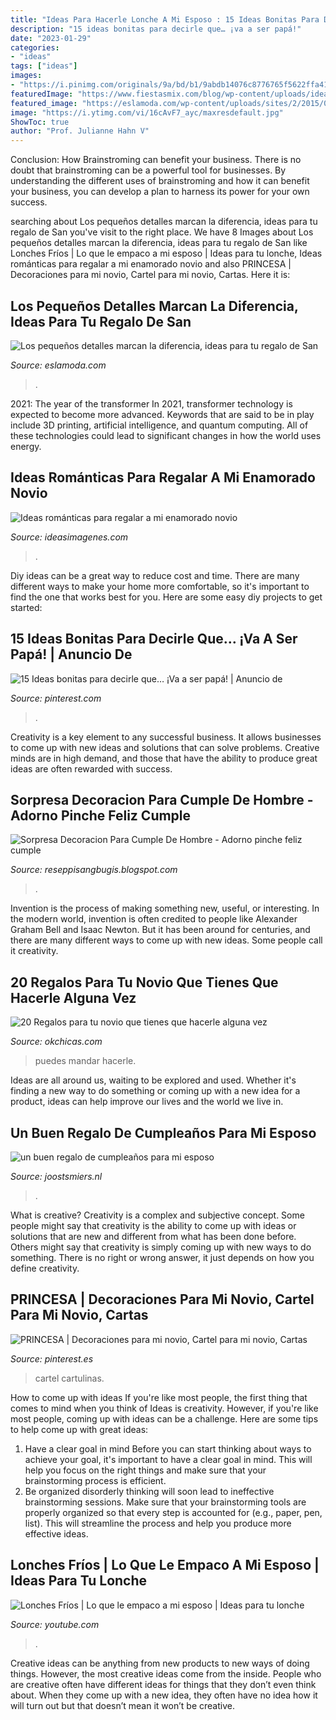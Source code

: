 ```yaml
---
title: "Ideas Para Hacerle Lonche A Mi Esposo : 15 Ideas Bonitas Para Decirle Que… ¡va A Ser Papá!"
description: "15 ideas bonitas para decirle que… ¡va a ser papá!"
date: "2023-01-29"
categories:
- "ideas"
tags: ["ideas"]
images:
- "https://i.pinimg.com/originals/9a/bd/b1/9abdb14076c8776765f5622ffa41096a.png"
featuredImage: "https://www.fiestasmix.com/blog/wp-content/uploads/ideas-para-cumpleaños-50.jpg"
featured_image: "https://eslamoda.com/wp-content/uploads/sites/2/2015/01/sanvalentin1.jpg"
image: "https://i.ytimg.com/vi/16cAvF7_ayc/maxresdefault.jpg"
ShowToc: true
author: "Prof. Julianne Hahn V"
---
```



Conclusion: How Brainstroming can benefit your business.
There is no doubt that brainstroming can be a powerful tool for businesses. By understanding the different uses of brainstroming and how it can benefit your business, you can develop a plan to harness its power for your own success.

	

		
searching about Los pequeños detalles marcan la diferencia, ideas para tu regalo de San you've visit to the right place. We have 8 Images about Los pequeños detalles marcan la diferencia, ideas para tu regalo de San like Lonches Fríos | Lo que le empaco a mi esposo | Ideas para tu lonche, Ideas románticas para regalar a mi enamorado novio and also PRINCESA | Decoraciones para mi novio, Cartel para mi novio, Cartas. Here it is:
		
    
## Los Pequeños Detalles Marcan La Diferencia, Ideas Para Tu Regalo De San

<img loading=lazy src="https://eslamoda.com/wp-content/uploads/sites/2/2015/01/sanvalentin1.jpg" onerror="this.onerror=null;this.src='https://tse4.mm.bing.net/th?id=OIP.U2LF8XqstIad_uE1TgQtSAHaD8&amp;pid=15.1';" alt="Los pequeños detalles marcan la diferencia, ideas para tu regalo de San">

_Source: eslamoda.com_

>. 

	

2021: The year of the transformer
In 2021, transformer technology is expected to become more advanced. Keywords that are said to be in play include 3D printing, artificial intelligence, and quantum computing. All of these technologies could lead to significant changes in how the world uses energy.

    
## Ideas Románticas Para Regalar A Mi Enamorado Novio

<img loading=lazy src="https://ideasimagenes.com/wp-content/uploads/2017/09/RegalosNovio25.jpg" onerror="this.onerror=null;this.src='https://tse1.mm.bing.net/th?id=OIP.58sbOfMc9VnLG1y_pa4fwQHaTx&amp;pid=15.1';" alt="Ideas románticas para regalar a mi enamorado novio">

_Source: ideasimagenes.com_

>. 

	

Diy ideas can be a great way to reduce cost and time. There are many different ways to make your home more comfortable, so it's important to find the one that works best for you. Here are some easy diy projects to get started: 

    
## 15 Ideas Bonitas Para Decirle Que… ¡Va A Ser Papá! | Anuncio De

<img loading=lazy src="https://i.pinimg.com/originals/9a/bd/b1/9abdb14076c8776765f5622ffa41096a.png" onerror="this.onerror=null;this.src='https://tse3.mm.bing.net/th?id=OIP.mDIj36zGKdt06QqO4JEPbAHaIJ&amp;pid=15.1';" alt="15 Ideas bonitas para decirle que… ¡Va a ser papá! | Anuncio de">

_Source: pinterest.com_

>. 

	

Creativity is a key element to any successful business. It allows businesses to come up with new ideas and solutions that can solve problems. Creative minds are in high demand, and those that have the ability to produce great ideas are often rewarded with success.

    
## Sorpresa Decoracion Para Cumple De Hombre - Adorno Pinche Feliz Cumple

<img loading=lazy src="https://www.fiestasmix.com/blog/wp-content/uploads/ideas-para-cumpleaños-50.jpg" onerror="this.onerror=null;this.src='https://tse4.mm.bing.net/th?id=OIP.HGraLdY35XjZn7sknyVOygHaGO&amp;pid=15.1';" alt="Sorpresa Decoracion Para Cumple De Hombre - Adorno pinche feliz cumple">

_Source: reseppisangbugis.blogspot.com_

>. 

	

Invention is the process of making something new, useful, or interesting. In the modern world, invention is often credited to people like Alexander Graham Bell and Isaac Newton. But it has been around for centuries, and there are many different ways to come up with new ideas. Some people call it creativity.

    
## 20 Regalos Para Tu Novio Que Tienes Que Hacerle Alguna Vez

<img loading=lazy src="https://www.okchicas.com/wp-content/uploads/2016/03/tmp_49d23c84934865f3f480bd8ac57719c41510140603.jpg" onerror="this.onerror=null;this.src='https://tse4.mm.bing.net/th?id=OIP.EenOyhYtGiC987YNVJKKfwHaHa&amp;pid=15.1';" alt="20 Regalos para tu novio que tienes que hacerle alguna vez">

_Source: okchicas.com_

>puedes mandar hacerle. 

	

Ideas are all around us, waiting to be explored and used. Whether it's finding a new way to do something or coming up with a new idea for a product, ideas can help improve our lives and the world we live in.

    
## Un Buen Regalo De Cumpleaños Para Mi Esposo

<img loading=lazy src="https://i.ytimg.com/vi/6AEO5DGLh9o/maxresdefault.jpg" onerror="this.onerror=null;this.src='https://tse3.mm.bing.net/th?id=OIP.Hagw1baj3K1AgjdRxm5YuQHaEK&amp;pid=15.1';" alt="un buen regalo de cumpleaños para mi esposo">

_Source: joostsmiers.nl_

>. 

	

What is creative?
Creativity is a complex and subjective concept. Some people might say that creativity is the ability to come up with ideas or solutions that are new and different from what has been done before. Others might say that creativity is simply coming up with new ways to do something. There is no right or wrong answer, it just depends on how you define creativity.

    
## PRINCESA | Decoraciones Para Mi Novio, Cartel Para Mi Novio, Cartas

<img loading=lazy src="https://i.pinimg.com/originals/57/c7/b3/57c7b3f933bf62afffc20e11f6419eef.jpg" onerror="this.onerror=null;this.src='https://tse4.mm.bing.net/th?id=OIP.1cgsr09TilRq_n9SRjQ9AQHaJ4&amp;pid=15.1';" alt="PRINCESA | Decoraciones para mi novio, Cartel para mi novio, Cartas">

_Source: pinterest.es_

>cartel cartulinas. 

	

How to come up with ideas
If you're like most people, the first thing that comes to mind when you think of Ideas is creativity. However, if you're like most people, coming up with ideas can be a challenge. 
Here are some tips to help come up with great ideas: 
1. Have a clear goal in mind 
Before you can start thinking about ways to achieve your goal, it's important to have a clear goal in mind. This will help you focus on the right things and make sure that your brainstorming process is efficient. 
2. Be organized 
 disorderly thinking will soon lead to ineffective brainstorming sessions. Make sure that your brainstorming tools are properly organized so that every step is accounted for (e.g., paper, pen, list). This will streamline the process and help you produce more effective ideas. 

    
## Lonches Fríos | Lo Que Le Empaco A Mi Esposo | Ideas Para Tu Lonche

<img loading=lazy src="https://i.ytimg.com/vi/16cAvF7_ayc/maxresdefault.jpg" onerror="this.onerror=null;this.src='https://tse2.mm.bing.net/th?id=OIP.ha9BY-4VOAgfFZohk_Q9iQHaEK&amp;pid=15.1';" alt="Lonches Fríos | Lo que le empaco a mi esposo | Ideas para tu lonche">

_Source: youtube.com_

>. 

	

Creative ideas can be anything from new products to new ways of doing things. However, the most creative ideas come from the inside. People who are creative often have different ideas for things that they don’t even think about. When they come up with a new idea, they often have no idea how it will turn out but that doesn’t mean it won’t be creative.

